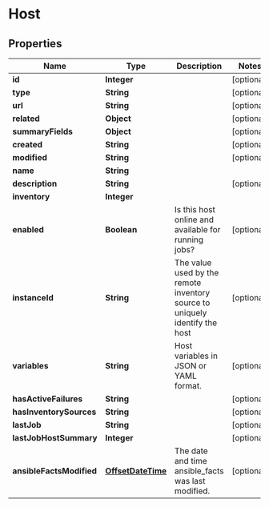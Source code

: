 # Host

## Properties
Name | Type | Description | Notes
------------ | ------------- | ------------- | -------------
**id** | **Integer** |  |  [optional]
**type** | **String** |  |  [optional]
**url** | **String** |  |  [optional]
**related** | **Object** |  |  [optional]
**summaryFields** | **Object** |  |  [optional]
**created** | **String** |  |  [optional]
**modified** | **String** |  |  [optional]
**name** | **String** |  | 
**description** | **String** |  |  [optional]
**inventory** | **Integer** |  | 
**enabled** | **Boolean** | Is this host online and available for running jobs? |  [optional]
**instanceId** | **String** | The value used by the remote inventory source to uniquely identify the host |  [optional]
**variables** | **String** | Host variables in JSON or YAML format. |  [optional]
**hasActiveFailures** | **String** |  |  [optional]
**hasInventorySources** | **String** |  |  [optional]
**lastJob** | **String** |  |  [optional]
**lastJobHostSummary** | **Integer** |  |  [optional]
**ansibleFactsModified** | [**OffsetDateTime**](OffsetDateTime.md) | The date and time ansible_facts was last modified. |  [optional]
